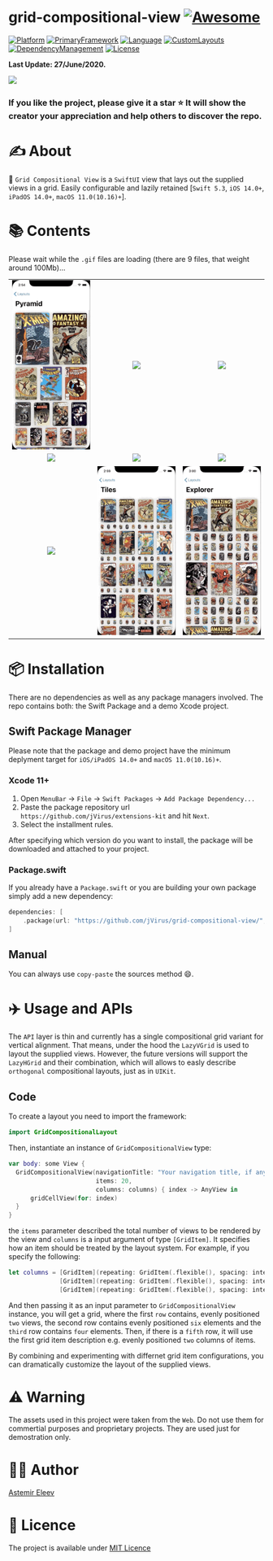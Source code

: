 # grid-compositional-view [![Awesome](https://cdn.rawgit.com/sindresorhus/awesome/d7305f38d29fed78fa85652e3a63e154dd8e8829/media/badge.svg)](https://github.com/sindresorhus/awesome)

[![Platform](https://img.shields.io/badge/Platforms-iOS/iPadOS/macOS-yellow.svg)]()
[![PrimaryFramework](https://img.shields.io/badge/Framework-SwiftUI-red.svg)]()
[![Language](https://img.shields.io/badge/Language-Swift_5.3-orange.svg)]()
[![CustomLayouts](https://img.shields.io/badge/Custom_Demo_Layouts-9-green.svg)]()
[![DependencyManagement](https://img.shields.io/badge/Swift_PM-Supported-pink.svg)]()
[![License](https://img.shields.io/badge/License-MIT-blue.svg)]()

**Last Update: 27/June/2020.**

![](logo.png)

### If you like the project, please give it a star ⭐ It will show the creator your appreciation and help others to discover the repo.

# ✍️ About
🧲 `Grid Compositional View` is a `SwiftUI` view that lays out the supplied views in a grid. Easily configurable and lazily retained [`Swift 5.3`, `iOS 14.0+`, `iPadOS 14.0+`, `macOS 11.0(10.16)+`].

# 📚 Contents
Please wait while the `.gif` files are loading (there are 9 files, that weight around 100Mb)...

|  |  |  |
:-------------------------:|:-------------------------:|:-------------------------:
![](assets/01.gif) | ![](assets/02.gif) | ![](assets/03.gif)
![](assets/04.gif) | ![](assets/05.gif) | ![](assets/06.gif)
![](assets/07.gif) | ![](assets/08.gif) | ![](assets/09.gif)

# 📦 Installation
There are no dependencies as well as any package managers involved. The repo contains both: the Swift Package and a demo Xcode project. 

## Swift Package Manager
Please note that the package and demo project have the minimum deplyment target for `iOS/iPadOS 14.0+` and `macOS 11.0(10.16)+`.

### Xcode 11+

1. Open `MenuBar` → `File` → `Swift Packages` → `Add Package Dependency...`
2. Paste the package repository url `https://github.com/jVirus/extensions-kit` and hit `Next`.
3. Select the installment rules.

After specifying which version do you want to install, the package will be downloaded and attached to your project. 

### Package.swift
If you already have a `Package.swift` or you are building your own package simply add a new dependency:

```swift
dependencies: [
    .package(url: "https://github.com/jVirus/grid-compositional-view/", from: "1.0.0")
]
```
## Manual
You can always use `copy-paste` the sources method 😄.

# ✈️ Usage and APIs
The `API` layer is thin and currently has a single compositional grid variant for vertical alignment. That means, under the hood the `LazyVGrid` is used to layout the supplied views. However, the future versions will support the `LazyHGrid` and their combination, which will allows to easly describe `orthogonal` compositional layouts, just as in `UIKit`. 

## Code
To create a layout you need to import the framework: 

```swift
import GridCompositionalLayout
```

Then, instantiate an instance of `GridCompositionalView` type:

```swift
var body: some View {
  GridCompositionalView(navigationTitle: "Your navigation title, if any",
                        items: 20,
                        columns: columns) { index -> AnyView in
      gridCellView(for: index)
  }
}
```

the `items` parameter described the total number of views to be rendered by the view and `columns` is a input argument of type `[GridItem]`. It specifies how an item should be treated by the layout system. For example, if you specify the following:

```swift
let columns = [GridItem](repeating: GridItem(.flexible(), spacing: interItemSpacing), count: 2),
              [GridItem](repeating: GridItem(.flexible(), spacing: interItemSpacing), count: 6),
              [GridItem](repeating: GridItem(.flexible(), spacing: interItemSpacing), count: 4)              
```
And then passing it as an input parameter to `GridCompositionalView` instance, you will get a grid, where the first `row` contains, evenly positioned `two` views, the second row contains evenly positioned `six` elements and the `third` row contains `four` elements. Then, if there is a `fifth` row, it will use the first grid item description e.g. evenly positioned `two` columns of items.

By combining and experimenting with differnet grid item configurations, you can dramatically customize the layout of the supplied views.

# ⚠️ Warning 
The assets used in this project were taken from the `Web`. Do not use them for commertial purposes and proprietary projects. They are used just for demostration only. 

# 👨‍💻 Author 
[Astemir Eleev](https://github.com/jVirus)

# 🔖 Licence 
The project is available under [MIT Licence](https://github.com/jVirus/grid-compositional-view/blob/master/LICENSE)
